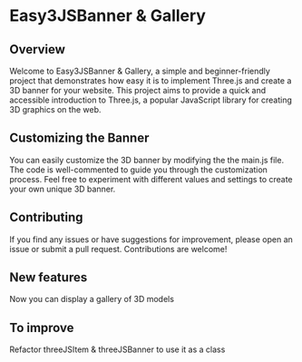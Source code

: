 # Easy3JSBanner & Gallery

## Overview

Welcome to Easy3JSBanner & Gallery, a simple and beginner-friendly project that demonstrates how easy it is to implement Three.js and create a 3D banner for your website. This project aims to provide a quick and accessible introduction to Three.js, a popular JavaScript library for creating 3D graphics on the web.

## Customizing the Banner

You can easily customize the 3D banner by modifying the the main.js file. The code is well-commented to guide you through the customization process.
Feel free to experiment with different values and settings to create your own unique 3D banner.

## Contributing

If you find any issues or have suggestions for improvement, please open an issue or submit a pull request. Contributions are welcome!

## New features

Now you can display a gallery of 3D models

## To improve

Refactor threeJSItem & threeJSBanner to use it as a class
